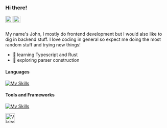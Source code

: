 

### Hi there!

<a href="https://twitter.com/mrkkyyyy">
  <img align="left" alt="Abhishek Naidu | Twitter" width="22px" src="https://raw.githubusercontent.com/peterthehan/peterthehan/master/assets/twitter.svg" />
</a>
<a href="https://www.linkedin.com/in/john-mark-bago-od-26439b205/">
  <img align="left" alt="Abhishek's LinkedIN" width="22px" src="https://raw.githubusercontent.com/peterthehan/peterthehan/master/assets/linkedin.svg" />
</a>

<br>
<br>



My name's John, I mostly do frontend development but I would also like to dig in backend stuff. I love coding in general so expect me doing the most random stuff and trying new things!


- 🌱 learning Typescript and Rust
- 💭 exploring parser construction  

#### Languages
[![My Skills](https://skillicons.dev/icons?i=html,css,js,ts,py)](https://skillicons.dev)

#### Tools and Frameworks
[![My Skills](https://skillicons.dev/icons?i=react,nextjs,tailwindcss,nodejs,postgres,mongodb)](https://skillicons.dev)


<a href="https://visits.roshan.cyou"><img src="https://visits.roshan.cyou/rA1WfW8uk7UstT8JAyhr?label=visits&shadow=1&shadowOpacity=30&swap=0&labelBGColor=171719&countBGColor=22bbff&labelTextColor=FFFFFF&countTextColor=FFFFFF" alt="Visits Counter Badge" height=30px/></a>
